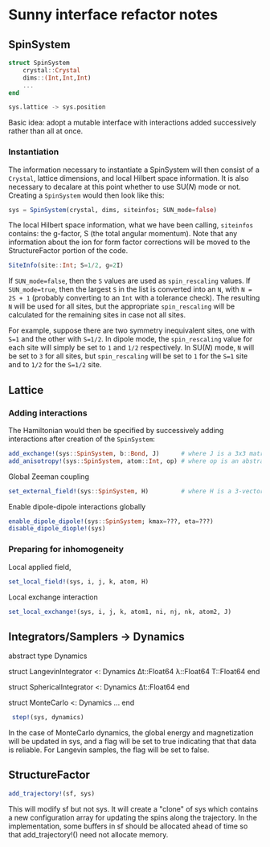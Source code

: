 # Sunny interface refactor notes

## SpinSystem

```julia
struct SpinSystem
    crystal::Crystal
    dims::(Int,Int,Int)
    ...
end

sys.lattice -> sys.position
```

Basic idea: adopt a mutable interface with interactions added successively rather than all at once.

### Instantiation
The information necessary to instantiate a SpinSystem will then consist of a `Crystal`, lattice dimensions, and local Hilbert space information. It is also necessary to decalare at this point whether to use SU(_N_) mode or not. Creating a `SpinSystem` would then look like this:

```julia
sys = SpinSystem(crystal, dims, siteinfos; SUN_mode=false)
```

The local Hilbert space information, what we have been calling, `siteinfos` contains: the g-factor, S (the total angular momentum). Note that any information about the ion for form factor corrections will be moved to the StructureFactor portion of the code.

```julia
SiteInfo(site::Int; S=1/2, g=2I)
```

If `SUN_mode=false`, then the `S` values are used as `spin_rescaling` values. If `SUN_mode=true`, then the largest `S` in the list is converted into an `N`, with `N = 2S + 1` (probably converting to an `Int` with a tolerance check). The resulting `N` will be used for all sites, but the appropriate `spin_rescaling` will be calculated for the remaining sites in case not all sites.

For example, suppose there are two symmetry inequivalent sites, one with `S=1` and the other with `S=1/2`. In dipole mode, the `spin_rescaling` value for each site will simply be set to `1` and `1/2` respectively. In SU(_N_) mode, `N` will be set to `3` for all sites, but `spin_rescaling` will be set to `1` for the `S=1` site and to `1/2` for the `S=1/2` site.


## Lattice



### Adding interactions

The Hamiltonian would then be specified by successively adding interactions after creation of the `SpinSystem`:

```julia
add_exchange!(sys::SpinSystem, b::Bond, J)      # where J is a 3x3 matrix
add_anisotropy!(sys::SpinSystem, atom::Int, op) # where op is an abstract operator
```

Global Zeeman coupling
```julia
set_external_field!(sys::SpinSystem, H)         # where H is a 3-vector
```

Enable dipole-dipole interactions globally
```julia
enable_dipole_dipole!(sys::SpinSystem; kmax=???, eta=???)
disable_dipole_diople!(sys)
```

### Preparing for inhomogeneity

Local applied field,
```julia
set_local_field!(sys, i, j, k, atom, H)
```

Local exchange interaction
```julia
set_local_exchange!(sys, i, j, k, atom1, ni, nj, nk, atom2, J)
```


## Integrators/Samplers -> Dynamics


abstract type Dynamics

struct LangevinIntegrator <: Dynamics
    Δt::Float64
    λ::Float64
    T::Float64
end

struct SphericalIntegrator <: Dynamics
    Δt::Float64
end

struct MonteCarlo <: Dynamics
    ...
end


```julia
 step!(sys, dynamics)
```

In the case of MonteCarlo dynamics, the global energy and magnetization will be updated in sys, and a flag will be set to true indicating that that data is reliable. For Langevin samples, the flag will be set to false.

## StructureFactor

```julia
add_trajectory!(sf, sys)
```

This will modify sf but not sys. It will create a "clone" of sys which contains a new configuration array for updating the spins along the trajectory. In the implementation, some buffers in sf should be allocated ahead of time so that add_trajectory!() need not allocate memory.

